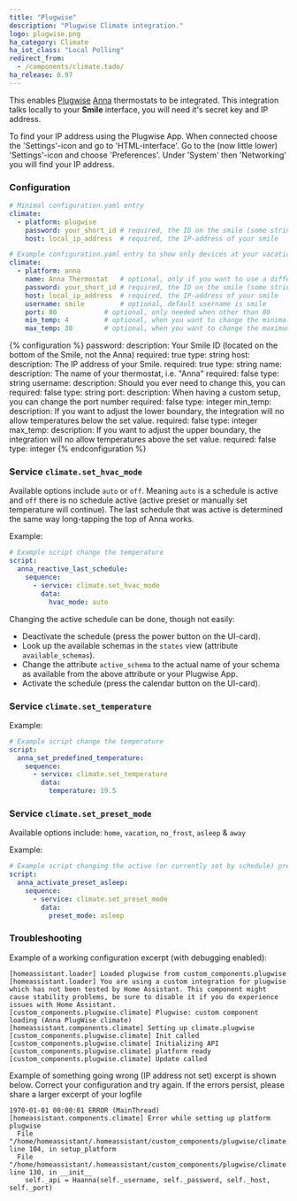 ```yaml
---
title: "Plugwise"
description: "Plugwise Climate integration."
logo: plugwise.png
ha_category: Climate
ha_iot_class: "Local Polling"
redirect_from:
  - /components/climate.tado/
ha_release: 0.97
---
```


This enables [Plugwise](https://plugwise.com) [Anna](https://www.plugwise.com/en_US/products/anna) thermostats to be integrated. This integration talks locally to your **Smile** interface, you will need it's secret key and IP address.

To find your IP address using the Plugwise App. When connected choose the 'Settings'-icon and go to 'HTML-interface'. Go to the (now little lower) 'Settings'-icon and choose 'Preferences'. Under 'System' then 'Networking' you will find your IP address.

### Configuration

```yaml
# Minimal configuration.yaml entry
climate:
  - platform: plugwise
    password: your_short_id # required, the ID on the smile (some string of 6 characters)
    host: local_ip_address  # required, the IP-address of your smile
```

```yaml
# Example configuration.yaml entry to show only devices at your vacation and primary homes
climate:
  - platform: anna
    name: Anna Thermostat   # optional, only if you want to use a different name
    password: your_short_id # required, the ID on the smile (some string of 6 characters)
    host: local_ip_address  # required, the IP-address of your smile
    username: smile         # optional, default username is smile
    port: 80 		    # optional, only needed when other than 80
    min_temp: 4 	    # optional, when you want to change the minimal temperature
    max_temp: 30 	    # optional, when you want to change the maximum temperature
```

{% configuration %}
password:
  description: Your Smile ID (located on the bottom of the Smile, not the Anna)
  required: true
  type: string
host:
  description: The IP address of your Smile. 
  required: true
  type: string
name:
  description: The name of your thermostat, i.e. "Anna"
  required: false
  type: string
username:
  description: Should you ever need to change this, you can
  required: false
  type: string
port:
  description: When having a custom setup, you can change the port number
  required: false
  type: integer
min_temp:
  description: If you want to adjust the lower boundary, the integration will no allow temperatures below the set value.
  required: false
  type: integer
max_temp:
  description: If you want to adjust the upper boundary, the integration will no allow temperatures above the set value.
  required: false
  type: integer
{% endconfiguration %}

### Service `climate.set_hvac_mode`

Available options include `auto` or `off`. Meaning `auto` is a schedule is active and `off` there is no schedule active (active preset or manually set temperature will continue).
The last schedule that was active is determined the same way long-tapping the top of Anna works.

Example:

```yaml
# Example script change the temperature
script:
  anna_reactive_last_schedule:
    sequence:
      - service: climate.set_hvac_mode
        data:
          hvac_mode: auto
```

Changing the active schedule can be done, though not easily:

- Deactivate the schedule (press the power button on the UI-card).
- Look up the available schemas in the `states` view (attribute `available_schemas`).
- Change the attribute `active_schema` to the actual name of your schema as available from the above attribute or your Plugwise App.
- Activate the schedule (press the calendar button on the UI-card).

### Service `climate.set_temperature`

Example:

```yaml
# Example script change the temperature
script:
  anna_set_predefined_temperature:
    sequence:
      - service: climate.set_temperature
        data:
          temperature: 19.5
```

### Service `climate.set_preset_mode`

Available options include: `home`, `vacation`, `no_frost`, `asleep` & `away`

Example:

```yaml
# Example script changing the active (or currently set by schedule) preset
script:
  anna_activate_preset_asleep:
    sequence:
      - service: climate.set_preset_mode
        data:
          preset_mode: asleep
```


### Troubleshooting

Example of a working configuration excerpt (with debugging enabled):

```source
[homeassistant.loader] Loaded plugwise from custom_components.plugwise
[homeassistant.loader] You are using a custom integration for plugwise which has not been tested by Home Assistant. This component might cause stability problems, be sure to disable it if you do experience issues with Home Assistant.
[custom_components.plugwise.climate] Plugwise: custom component loading (Anna PlugWise climate)
[homeassistant.components.climate] Setting up climate.plugwise
[custom_components.plugwise.climate] Init called
[custom_components.plugwise.climate] Initializing API
[custom_components.plugwise.climate] platform ready
[custom_components.plugwise.climate] Update called
```

Example of something going wrong (IP address not set) excerpt is shown below. Correct your configuration and try again. If the errors persist, please share a larger excerpt of your logfile

```source
1970-01-01 00:00:01 ERROR (MainThread) [homeassistant.components.climate] Error while setting up platform plugwise
  File "/home/homeassistant/.homeassistant/custom_components/plugwise/climate.py", line 104, in setup_platform
  File "/home/homeassistant/.homeassistant/custom_components/plugwise/climate.py", line 130, in __init__
    self._api = Haanna(self._username, self._password, self._host, self._port)
```


